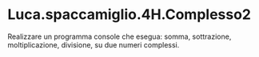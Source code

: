 # Luca.spaccamiglio.4H.Complesso2
Realizzare un programma console che esegua: somma, sottrazione, moltiplicazione, divisione, su due numeri complessi.
